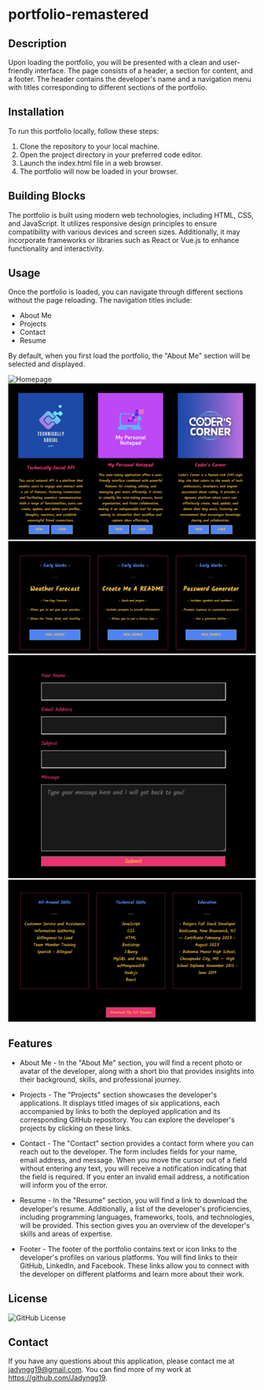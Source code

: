 # portfolio-remastered

## Description

Upon loading the portfolio, you will be presented with a clean and user-friendly interface. The page consists of a header, a section for content, and a footer. The header contains the developer's name and a navigation menu with titles corresponding to different sections of the portfolio.

## Installation

To run this portfolio locally, follow these steps:

1. Clone the repository to your local machine.
2. Open the project directory in your preferred code editor.
3. Launch the index.html file in a web browser.
4. The portfolio will now be loaded in your browser.

## Building Blocks

The portfolio is built using modern web technologies, including HTML, CSS, and JavaScript. It utilizes responsive design principles to ensure compatibility with various devices and screen sizes. Additionally, it may incorporate frameworks or libraries such as React or Vue.js to enhance functionality and interactivity.

## Usage

Once the portfolio is loaded, you can navigate through different sections without the page reloading. The navigation titles include:

* About Me
* Projects
* Contact
* Resume

By default, when you first load the portfolio, the "About Me" section will be selected and displayed.

![Homepage](./src/assets/HomePagesc.png)
![Projects](./src/assets/Projectsc.png)
![Early Works](./src/assets/EarlyWorkssc.png)
![Contact](./src/assets/CotactFormsc.png)
![Resume](./src/assets/Resumesc.png)

## Features

* About Me - In the "About Me" section, you will find a recent photo or avatar of the developer, along with a short bio that provides insights into their background, skills, and professional journey.

* Projects - The "Projects" section showcases the developer's applications. It displays titled images of six applications, each accompanied by links to both the deployed application and its corresponding GitHub repository. You can explore the developer's projects by clicking on these links.

* Contact - The "Contact" section provides a contact form where you can reach out to the developer. The form includes fields for your name, email address, and message. When you move the cursor out of a field without entering any text, you will receive a notification indicating that the field is required. If you enter an invalid email address, a notification will inform you of the error.

* Resume - In the "Resume" section, you will find a link to download the developer's resume. Additionally, a list of the developer's proficiencies, including programming languages, frameworks, tools, and technologies, will be provided. This section gives you an overview of the developer's skills and areas of expertise.

* Footer - The footer of the portfolio contains text or icon links to the developer's profiles on various platforms. You will find links to their GitHub, LinkedIn, and Facebook. These links allow you to connect with the developer on different platforms and learn more about their work.

## License

![GitHub License](https://img.shields.io/badge/license-MIT-blue.svg)

## Contact

If you have any questions about this application, please contact me at jadyngg19@gmail.com. You can find more of my work at https://github.com/Jadyngg19.